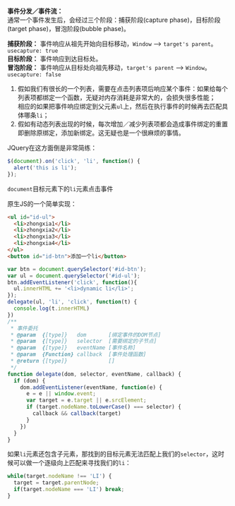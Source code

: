 **事件分发／事件流：**  
通常一个事件发生后，会经过三个阶段：捕获阶段(capture phase)，目标阶段(target phase)，冒泡阶段(bubble phase)。

**捕获阶段：** 事件响应从祖先开始向目标移动，```Window``` --> ```target's parent```。```usecapture: true```  
**目标阶段：** 事件响应到达目标处。  
**冒泡阶段：** 事件响应从目标处向祖先移动，```target's parent``` --> ```Window```。```usecapture: false```  

1. 假如我们有很长的一个列表，需要在点击列表项后响应某个事件：如果给每个列表项都绑定一个函数，无疑对内存消耗是非常大的，会损失很多性能；  
相应的如果把事件响应绑定到父元素```ul```上，然后在执行事件的时候再去匹配具体哪条```li```；
2. 假如有动态列表出现的时候，每次增加／减少列表项都会造成事件绑定的重置即删除原绑定，添加新绑定。这无疑也是一个很麻烦的事情。

JQuery在这方面倒是非常简练：  
```javascript
$(document).on('click', 'li', function() {
  alert('this is li');
});
```  
```document```目标元素下的```li```元素点击事件

原生JS的一个简单实现：
```html
<ul id="id-ul">
  <li>zhongxia1</li>
  <li>zhongxia2</li>
  <li>zhongxia3</li>
  <li>zhongxia4</li>
</ul>
<button id="id-btn">添加一个li</button>
```
```javascript
var btn = document.querySelector('#id-btn');
var ul = document.querySelector('#id-ul');
btn.addEventListener('click', function(){
  ul.innerHTML += '<li>dynamic li</li>';
});
delegate(ul, 'li', 'click', function(t) {
  console.log(t.innerHTML)
})
/**
 * 事件委托
 * @param  {[type]}   dom       [绑定事件的DOM节点]
 * @param  {[type]}   selector  [需要绑定的子节点]
 * @param  {[type]}   eventName [事件名称]
 * @param  {Function} callback  [事件处理函数]
 * @return {[type]}             []
 */
function delegate(dom, selector, eventName, callback) {
  if (dom) {
    dom.addEventListener(eventName, function(e) {
      e = e || window.event;
      var target = e.target || e.srcElement;
      if (target.nodeName.toLowerCase() === selector) {
        callback && callback(target)
      }
    })
  }
}
```

如果```li```元素还包含子元素，那找到的目标元素无法匹配上我们的```selector```，这时候可以做一个逐级向上匹配来寻找我们的```li```：
```javascript
while(target.nodeName !== 'LI') {
  target = target.parentNode;
  if(target.nodeName === 'LI') break;
}
```
